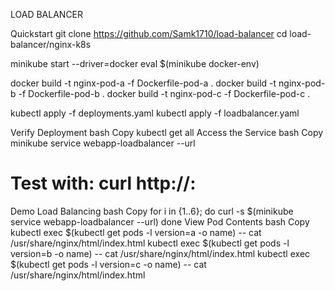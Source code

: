 LOAD BALANCER

Quickstart
git clone https://github.com/Samk1710/load-balancer
cd load-balancer/nginx-k8s

minikube start --driver=docker
eval $(minikube docker-env)

docker build -t nginx-pod-a -f Dockerfile-pod-a .
docker build -t nginx-pod-b -f Dockerfile-pod-b .
docker build -t nginx-pod-c -f Dockerfile-pod-c .

kubectl apply -f deployments.yaml
kubectl apply -f loadbalancer.yaml

Verify Deployment
bash
Copy
kubectl get all
Access the Service
bash
Copy
minikube service webapp-loadbalancer --url
# Test with: curl http://<service-ip>:<port>

Demo Load Balancing
bash
Copy
for i in {1..6}; do
  curl -s $(minikube service webapp-loadbalancer --url)
done
View Pod Contents
bash
Copy
kubectl exec $(kubectl get pods -l version=a -o name) -- cat /usr/share/nginx/html/index.html
kubectl exec $(kubectl get pods -l version=b -o name) -- cat /usr/share/nginx/html/index.html
kubectl exec $(kubectl get pods -l version=c -o name) -- cat /usr/share/nginx/html/index.html
